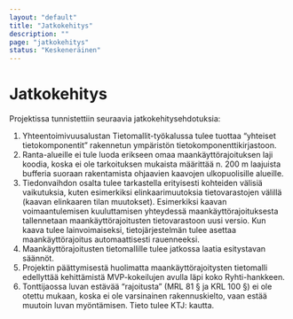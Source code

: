 ```yaml
---
layout: "default"
title: "Jatkokehitys"
description: ""
page: "jatkokehitys"
status: "Keskeneräinen"
---
```

# Jatkokehitys

Projektissa tunnistettiin seuraavia jatkokehitysehdotuksia:

1. Yhteentoimivuusalustan Tietomallit-työkalussa tulee tuottaa “yhteiset tietokomponentit” rakennetun ympäristön tietokomponenttikirjastoon. 
2. Ranta-alueille ei tule luoda erikseen omaa maankäyttörajoituksen laji koodia, koska ei ole tarkoituksen mukaista määrittää n. 200 m laajuista bufferia suoraan rakentamista ohjaavien kaavojen ulkopuolisille alueille.
3. Tiedonvaihdon osalta tulee tarkastella erityisesti kohteiden välisiä vaikutuksia, kuten esimerkiksi elinkaarimuutoksia tietovarastojen välillä (kaavan elinkaaren tilan muutokset). Esimerkiksi kaavan voimaantulemisen kuuluttamisen yhteydessä maankäyttörajoituksesta tallennetaan maankäyttörajoitusten tietovarastoon uusi versio. Kun kaava tulee lainvoimaiseksi, tietojärjestelmän tulee asettaa maankäyttörajoitus automaattisesti rauenneeksi.
4. Maankäyttörajoitusten tietomallille tulee jatkossa laatia esitystavan säännöt.
5. Projektin päättymisestä huolimatta maankäyttörajoitysten tietomalli edellyttää kehittämistä MVP-kokeilujen avulla läpi koko Ryhti-hankkeen.
6. Tonttijaossa luvan estävää “rajoitusta” (MRL 81 § ja KRL 100 §) ei ole otettu mukaan, koska ei ole varsinainen rakennuskielto, vaan estää muutoin luvan myöntämisen. Tieto tulee KTJ: kautta.
